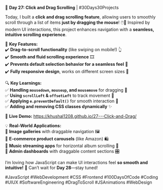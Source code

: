 🌟 **Day 27: Click and Drag Scrolling** | #30Days30Projects  

Today, I built a **click and drag scrolling feature**, allowing users to smoothly scroll through a list of items **just by dragging the mouse**! 🖱️🎢 Inspired by modern UI interactions, this project enhances navigation with a **seamless, intuitive scrolling experience**.  

🔹 **Key Features:**  
✔️ **Drag-to-scroll functionality** (like swiping on mobile!) 👆  
✔️ **Smooth and fluid scrolling experience** 🎞️  
✔️ **Prevents default selection behavior for a seamless feel** 🚀  
✔️ **Fully responsive design**, works on different screen sizes 📱  

🔍 **Key Learnings:**  
✅ **Handling `mousedown`, `mouseup`, and `mousemove`** for dragging 🎯  
✅ **Using `scrollLeft` & `offsetLeft`** to track movement 📏  
✅ **Applying `e.preventDefault()`** for smooth interaction 🔄  
✅ **Adding and removing CSS classes dynamically** ✨  

🔗 **Live Demo:**   https://khushal1208.github.io/27---Click-and-Drag/

💡 **Real-World Applications:**  
📌 **Image galleries** with draggable navigation 🖼️  
📌 **E-commerce product carousels** (like Amazon) 🛍️  
📌 **Music streaming apps** for horizontal album scrolling 🎵  
📌 **Admin dashboards** with draggable content sections 🎛️  

I’m loving how JavaScript can make UI interactions feel **so smooth and intuitive!** 🚀 Can’t wait for **Day 28**—stay tuned!  

#JavaScript #WebDevelopment #CSS #Frontend #100DaysOfCode #Coding #UIUX #SoftwareEngineering #DragToScroll #JSAnimations #WebDesign  